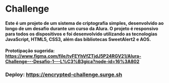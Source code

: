 # Challenge 

#### Este é um projeto de um sistema de criptografia simples, desenvolvido ao longo de um desafio durante um curso da Alura. O projeto é responsivo para todos os dispositivos e foi desenvolvido utilizando as tecnologias JavaScript, HTML5, CSS3, além das bibliotecas SweetAlert2 e AOS.

#### Prototipação sugerida: https://www.figma.com/file/tvFEYhVfZTjdJ5P24RGV21/Alura-Challenge---Desafio-1---L%C3%B3gica?node-id=16%3A802

### Deploy: https://encrypted-challenge.surge.sh